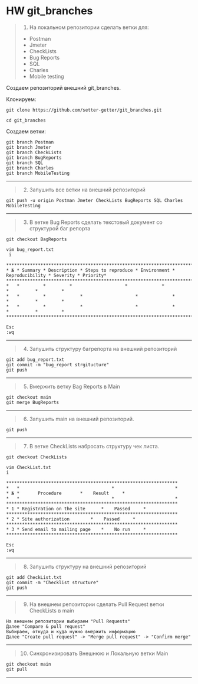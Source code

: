 # HW git_branches
> 1. На локальном репозитории сделать ветки для:
> - Postman
> - Jmeter
> - CheckLists
> - Bug Reports
> - SQL
> - Charles
> - Mobile testing


Создаем репозиторий внешний git_branches.

Клонируем: 

`git clone https://github.com/setter-getter/git_branches.git`

`cd git_branches`	

Создаем ветки:
```
git branch Postman
git branch Jmeter
git branch CheckLists
git branch BugReports
git branch SQL
git branch Charles
git branch MobileTesting
```
***
> 2. Запушить все ветки на внешний репозиторий

`git push -u origin Postman Jmeter CheckLists BugReports SQL Charles MobileTesting`
***
> 3. В ветке Bug Reports сделать текстовый документ со структурой баг репорта

`git checkout BagReports`
```
vim bug_report.txt
 i

*******************************************************************************************************
* № * Summary * Description * Steps to reproduce * Environment * Reproducibility * Severity * Priority*
*******************************************************************************************************
*   *         *		    *                    *             *                 *          *         *
*   *         *             *                    *             *                 *          *         *
*   *         *             *                    *             *                 *          *         *
*******************************************************************************************************

Esc
:wq 
```
***
> 4. Запушить структуру багрепорта на внешний репозиторий
```
git add bug_report.txt
git commit -m "bug_report strgitucture"
git push
```
***
> 5. Вмержить ветку Bag Reports в Main
```
git checkout main
git merge BugReports
```
***
> 6. Запушить main на внешний репозиторий.

`git push`
***
> 7. В ветке CheckLists набросать структуру чек листа.

`git checkout CheckLists`
```
vim CheckList.txt
i

*****************************************************************
*   *                                   *                       *
* № *		Procedure		*	 Result		*
*   *                                   *                       *
*****************************************************************
* 1 * Registration on the site		* 	 Passed		*
*****************************************************************
* 2 * Site authorization		*	 Passed 	*
*****************************************************************
* 3 * Send email to mailing page	*	 No run		*
*****************************************************************

Esc
:wq 
```
***
> 8. Запушить структуру на внешний репозиторий
```
git add CheckList.txt
git commit -m "Checklist structure"
git push
```
***
> 9. На внешнем репозитории сделать Pull Request ветки CheckLists в main
```
На внешнем репозитории выбираем "Pull Requests"
Далее "Compare & pull request"
Выбираем, откуда и куда нужно вмержить информацию
Далее "Create pull request" -> "Merge pull request" -> "Confirm merge"
```
***
> 10. Синхронизировать Внешнюю и Локальную ветки Main
```
git checkout main
git pull
``` 
***
